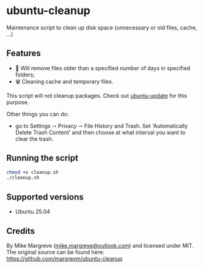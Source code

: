 # ubuntu-cleanup

Maintenance script to clean up disk space (unnecessary or old files, cache, ...) 

## Features

- 📅 Will remove files older than a specified number of days in specified folders;
- 🗑️ Cleaning cache and temporary files.

This script will not cleanup packages. Check out [ubuntu-update](https://github.com/margrevm/ubuntu-update.git) for this purpose.

Other things you can do:

- go to Settings ⇾ Privacy ⇾ File History and Trash. Set 'Automatically Delete Trash Content' and then choose at what interval you want to clear the trash.

## Running the script

```sh
chmod +x cleanup.sh
./cleanup.sh
```

## Supported versions

- Ubuntu 25.04

## Credits

By Mike Margreve (mike.margreve@outlook.com) and licensed under MIT. The original source can be found here: https://github.com/margrevm/ubuntu-cleanup
